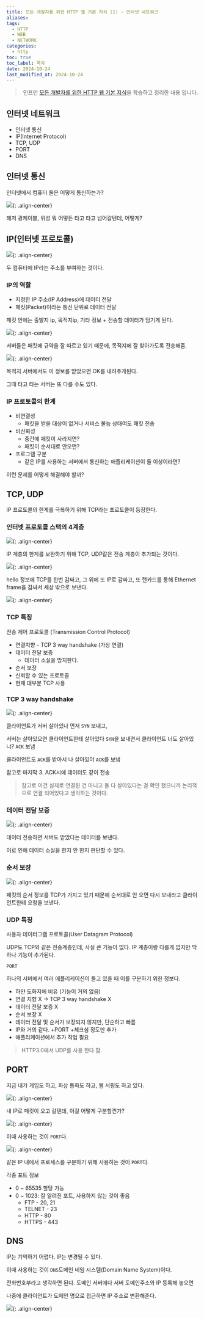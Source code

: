 ```yaml
---
title: 모든 개발자를 위한 HTTP 웹 기본 지식 (1) - 인터넷 네트워크
aliases: 
tags:
  - HTTP
  - WEB
  - NETWORK
categories:
  - http
toc: true
toc_label: 목차
date: 2024-10-24
last_modified_at: 2024-10-24
---
```


>  인프런 [모든 개발자를 위한 HTTP 웹 기본 지식](https://www.inflearn.com/course/http-%EC%9B%B9-%EB%84%A4%ED%8A%B8%EC%9B%8C%ED%81%AC?attributionToken=hwHwhgoLCKL55bgGEN2y_nAQARokNjcxYTBjMDEtMDAwMC0yNjA2LWJiMmItZjRmNWU4MDViY2ZjKgY2NzYyMzQyMKOAlyK2t4wtqOWqLZzWty3C8J4Vx8vzF46-nRXUsp0Vn9a3LZD3sjCa7sYwjpHJMDoOZGVmYXVsdF9zZWFyY2hIAWgBegJzaQ)을 학습하고 정리한 내용 입니다.


## 인터넷 네트워크

- 인터넷 통신
- IP(Internet Protocol)
- TCP, UDP
- PORT
- DNS

## 인터넷 통신

인터넷에서 컴퓨터 둘은 어떻게 통신하는가?

![](https://i.imgur.com/R0ci9sJ.png){: .align-center}

해저 광케이블, 위성 뭐 어떻든 타고 타고 넘어갈텐데, 어떻게?

## IP(인터넷 프로토콜)

![](https://i.imgur.com/0R7Qh2B.png){: .align-center}

두 컴퓨터에 IP라는 주소를 부여하는 것이다.

### IP의 역할

- 지정한 IP 주소(IP Address)에 데이터 전달
- 패킷(Packet)이라는 통신 단위로 데이터 전달

패킷 안에는 출발지 ip, 목적지ip, 기타 정보 + 전송할 데이터가 담기게 된다.

![](https://i.imgur.com/vgCmB88.png){: .align-center}


서버들은 패킷에 규약을 잘 따르고 있기 때문에, 목적지에 잘 찾아가도록 전송해줌.

![](https://i.imgur.com/dAJGer7.png){: .align-center}

목적지 서버에서도 이 정보를 받았으면 OK를 내려주게된다.

그때 타고 타는 서버는 또 다를 수도 있다.

### IP 프로토콜의 한계

- 비연결성
	- 패킷을 받을 대상이 없거나 서비스 불능 상태여도 패킷 전송
- 비신뢰성
	- 중간에 패킷이 사라지면?
	- 패킷이 순서대로 안오면?
- 프로그램 구분
	- 같은 IP를 사용하는 서버에서 통신하는 애플리케이션이 둘 이상이라면?


이런 문제를 어떻게 해결해야 할까?

## TCP, UDP

IP 프로토콜의 한계를 극복하기 위해 TCP라는 프로토콜이 등장한다.

### 인터넷 프로토콜 스택의 4계층

![](https://i.imgur.com/dshcg5F.png){: .align-center}

IP 계층의 한계를 보완하기 위해 TCP, UDP같은 전송 계층이 추가되는 것이다.

![](https://i.imgur.com/xXKHxh4.png){: .align-center}

hello 정보에 TCP를 한번 감싸고, 그 위에 또 IP로 감싸고, 또 랜카드를 통해 Ethernet frame을 감싸서 세상 밖으로 보낸다.

![](https://i.imgur.com/u1vBVLZ.png){: .align-center}



### TCP 특징

전송 제어 프로토콜 (Transmission Control Protocol)

- 연결지향 - TCP 3 way handshake (가상 연결)
- 데이터 전달 보증 
	- 데이터 소실을 방지한다.
- 순서 보장
- 신뢰할 수 있는 프로토콜
- 현재 대부분 TCP 사용


### TCP 3 way handshake

![](https://i.imgur.com/ZsIuSh2.png){: .align-center}

클라이언트가 서버 살아있나 먼저 `SYN` 보내고, 

서버는 살아있으면 클라이언트한테 살아있다 `SYN`을 보내면서 클라이언트 너도 살아있냐? `ACK` 보냄

클라이언트도 `ACK`를 받아서 나 살아있어 `ACK`를 보냄

참고로 마지막 3. ACK시에 데이터도 같이 전송

> 참고로 이건 실제로 연결된 건 아니고 둘 다 살아있다는 걸 확인 했으니까 논리적으로 연결 되어있다고 생각하는 것이다.




### 데이터 전달 보증

![](https://i.imgur.com/DtuAvax.png){: .align-center}

데이터 전송하면 서버도 받았다는 데이터를 보낸다.

이로 인해 데이터 소실을 한지 안 한지 판단할 수 있다.



### 순서 보장

![](https://i.imgur.com/pnriyJn.png){: .align-center}

패킷의 순서 정보를 TCP가 가지고 있기 때문에 순서대로 안 오면 다시 보내라고 클라이언트한테 요청을 보낸다.


### UDP 특징

사용자 데이터그램 프로토콜(User Datagram Protocol)

UDP도 TCP와 같은 전송계층인데, 사실 큰 기능이 없다. IP 계층이랑 다를게 없지만 딱 하나 기능이 추가된다.

`PORT`

하나의 서버에서 여러 애플리케이션이 돌고 있을 때 이를 구분하기 위한 정보다.

- 하얀 도화지에 비유 (기능이 거의 없음)
- 연결 지향 X → TCP 3 way handshake X
- 데이터 전달 보증 X
- 순서 보장 X
- 데이터 전달 및 순서가 보장되지 않지만, 단순하고 빠름
- IP와 거의 같다. +PORT +체크섬 정도만 추가
- 애플리케이션에서 추가 작업 필요

> HTTP3.0에서 UDP를 사용 한다 함.



## PORT

지금 내가 게임도 하고, 화상 통화도 하고, 웹 서핑도 하고 있다.

![](https://i.imgur.com/xDHG2zq.png){: .align-center}

내 IP로 패킷이 오고 갈텐데, 이걸 어떻게 구분할껀가?

![](https://i.imgur.com/bwcJNO5.png){: .align-center}

이때 사용하는 것이 `PORT`다.

![](https://i.imgur.com/TGCFb47.png){: .align-center}

같은 IP 내에서 프로세스를 구분하기 위해 사용하는 것이 `PORT`다.


각종 포트 정보

 - 0 ~ 65535 할당 가능
 - 0 ~ 1023: 잘 알려진 포트, 사용하지 않는 것이 좋음
	 - FTP - 20, 21
	 - TELNET - 23
	 - HTTP - 80
	 - HTTPS - 443

## DNS

IP는 기억하기 어렵다. IP는 변경될 수 있다.

이때 사용하는 것이 `DNS`도메인 네임 시스템(Domain Name System)이다.

전화번호부라고 생각하면 된다. 도메인 서버에다 서버 도메인주소와 IP 등록해 놓으면 

나중에 클라이언트가 도메인 명으로 접근하면 IP 주소로 변환해준다.


![](https://i.imgur.com/wdzXM90.png){: .align-center}
